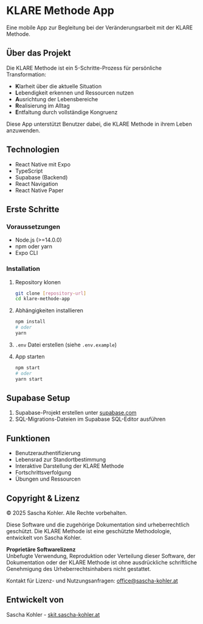 # KLARE Methode App

Eine mobile App zur Begleitung bei der Veränderungsarbeit mit der KLARE Methode.

## Über das Projekt

Die KLARE Methode ist ein 5-Schritte-Prozess für persönliche Transformation:

- **K**larheit über die aktuelle Situation
- **L**ebendigkeit erkennen und Ressourcen nutzen
- **A**usrichtung der Lebensbereiche
- **R**ealisierung im Alltag
- **E**ntfaltung durch vollständige Kongruenz

Diese App unterstützt Benutzer dabei, die KLARE Methode in ihrem Leben anzuwenden.

## Technologien

- React Native mit Expo
- TypeScript
- Supabase (Backend)
- React Navigation
- React Native Paper

## Erste Schritte

### Voraussetzungen

- Node.js (>=14.0.0)
- npm oder yarn
- Expo CLI

### Installation

1. Repository klonen

   ```bash
   git clone [repository-url]
   cd klare-methode-app
   ```

2. Abhängigkeiten installieren

   ```bash
   npm install
   # oder
   yarn
   ```

3. `.env` Datei erstellen (siehe `.env.example`)

4. App starten

   ```bash
   npm start
   # oder
   yarn start
   ```

## Supabase Setup

1. Supabase-Projekt erstellen unter [supabase.com](https://supabase.com)
2. SQL-Migrations-Dateien im Supabase SQL-Editor ausführen

## Funktionen

- Benutzerauthentifizierung
- Lebensrad zur Standortbestimmung
- Interaktive Darstellung der KLARE Methode
- Fortschrittsverfolgung
- Übungen und Ressourcen

## Copyright & Lizenz

© 2025 Sascha Kohler. Alle Rechte vorbehalten.

Diese Software und die zugehörige Dokumentation sind urheberrechtlich geschützt. Die KLARE Methode ist eine geschützte Methodologie, entwickelt von Sascha Kohler.

**Proprietäre Softwarelizenz**  
Unbefugte Verwendung, Reproduktion oder Verteilung dieser Software, der Dokumentation oder der KLARE Methode ist ohne ausdrückliche schriftliche Genehmigung des Urheberrechtsinhabers nicht gestattet.

Kontakt für Lizenz- und Nutzungsanfragen: [office@sascha-kohler.at](mailto:office@sascha-kohler.at)

## Entwickelt von

Sascha Kohler - [skit.sascha-kohler.at](https://skit.sascha-kohler.at)
